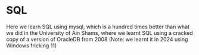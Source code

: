 # SQL

Here we learn SQL using mysql, which is a hundred times better than what we did in the University of Ain Shams, where we learnt SQL using a cracked copy of a version of OracleDB from 2008 (Note: we learnt it in 2024 using Windows fricking 11)
